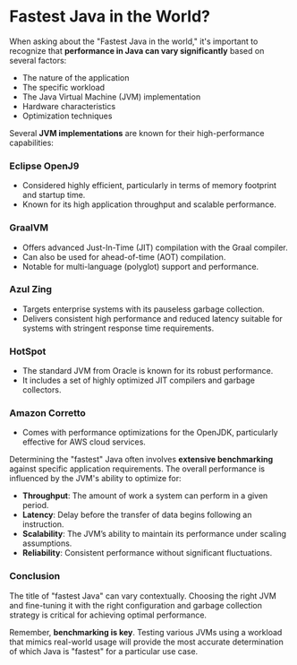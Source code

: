 # Fastest Java in the World?

When asking about the "Fastest Java in the world," it's important to recognize that **performance in Java can vary significantly** based on several factors:

- The nature of the application
- The specific workload
- The Java Virtual Machine (JVM) implementation
- Hardware characteristics
- Optimization techniques

Several **JVM implementations** are known for their high-performance capabilities:

### Eclipse OpenJ9
- Considered highly efficient, particularly in terms of memory footprint and startup time.
- Known for its high application throughput and scalable performance.

### GraalVM
- Offers advanced Just-In-Time (JIT) compilation with the Graal compiler.
- Can also be used for ahead-of-time (AOT) compilation.
- Notable for multi-language (polyglot) support and performance.

### Azul Zing
- Targets enterprise systems with its pauseless garbage collection.
- Delivers consistent high performance and reduced latency suitable for systems with stringent response time requirements.

### HotSpot
- The standard JVM from Oracle is known for its robust performance.
- It includes a set of highly optimized JIT compilers and garbage collectors.

### Amazon Corretto
- Comes with performance optimizations for the OpenJDK, particularly effective for AWS cloud services.

Determining the "fastest" Java often involves **extensive benchmarking** against specific application requirements. The overall performance is influenced by the JVM's ability to optimize for:

- **Throughput**: The amount of work a system can perform in a given period.
- **Latency**: Delay before the transfer of data begins following an instruction.
- **Scalability**: The JVM’s ability to maintain its performance under scaling assumptions.
- **Reliability**: Consistent performance without significant fluctuations.

### Conclusion

The title of "fastest Java" can vary contextually. Choosing the right JVM and fine-tuning it with the right configuration and garbage collection strategy is critical for achieving optimal performance.

Remember, **benchmarking is key**. Testing various JVMs using a workload that mimics real-world usage will provide the most accurate determination of which Java is "fastest" for a particular use case.
